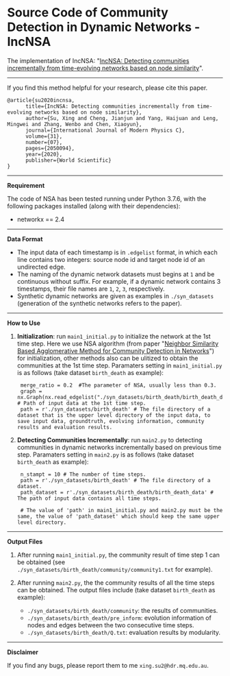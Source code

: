 # Source Code of Community Detection in Dynamic Networks - IncNSA #

The implementation of IncNSA: "[IncNSA: Detecting communities incrementally from time-evolving networks based on node similarity](https://www.worldscientific.com/doi/10.1142/S0129183120500941)".

***

If you find this method helpful for your research, please cite this paper.

    @article{su2020incnsa,  
          title={IncNSA: Detecting communities incrementally from time-evolving networks based on node similarity},  
          author={Su, Xing and Cheng, Jianjun and Yang, Haijuan and Leng, Mingwei and Zhang, Wenbo and Chen, Xiaoyun},  
          journal={International Journal of Modern Physics C},  
          volume={31},   
          number={07},  
          pages={2050094},  
          year={2020},  
          publisher={World Scientific}  
    } 

***

**Requirement**

The code of NSA has been tested running under Python 3.7.6, with the following packages installed (along with their dependencies):

- networkx == 2.4

***

**Data Format**

- The input data of each timestamp is in `.edgelist` format, in which each line contains two integers: source node id and target node id of an undirected edge. 
- The naming of the dynamic network datasets must begins at `1` and be continuous without suffix. For example, if a dynamic network contains 3 timestamps, their file names are `1`, `2`, `3`, respectively. 
- Synthetic dynamic networks are given as examples in `./syn_datasets` (generation of the synthetic networks refers to the paper). 

***

**How to Use**

1. **Initialization**: run `main1_initial.py` to initialize the network at the 1st time step. Here we use NSA algorithm (from paper "[Neighbor Similarity Based Agglomerative Method for Community Detection in Networks](https://www.hindawi.com/journals/complexity/2019/8292485/)") for initialization, other methods also can be ulitized to obtain the communities at the 1st time step. Paramaters setting in `main1_initial.py` is as follows (take dataset `birth_death` as example): 
 
        merge_ratio = 0.2  #The parameter of NSA, usually less than 0.3.  
        graph = nx.Graph(nx.read_edgelist("./syn_datasets/birth_death/birth_death_data/1")) # Path of input data at the 1st time step.  
        path = r'./syn_datasets/birth_death' # The file directory of a dataset that is the upper level directory of the input data, to save input data, groundtruth, evolving information, community results and evaluation results.   
        
2. **Detecting Communities Incrementally**: run `main2.py` to detecting communities in dynamic networks incrementally based on previous time step. Paramaters setting in `main2.py` is as follows (take dataset `birth_death` as example): 

        n_stampt = 10 # The number of time steps. 
        path = r'./syn_datasets/birth_death' # The file directory of a dataset. 
        path_dataset = r'./syn_datasets/birth_death/birth_death_data' # The path of input data contains all time steps.  
        
        # The value of 'path' in main1_initial.py and main2.py must be the same, the value of 'path_dataset' which should keep the same upper level directory. 

***

**Output Files**
1. After running `main1_initial.py`, the community result of time step 1 can be obtained (see `./syn_datasets/birth_death/community/community1.txt` for example). 

2. After running `main2.py`, the the community results of all the time steps can be obtained. The output files include (take dataset `birth_death` as example):
    - `./syn_datasets/birth_death/community`: the results of communities. 
    - `./syn_datasets/birth_death/pre_inform`: evolution information of nodes and edges between the two consecutive time steps. 
    - `./syn_datasets/birth_death/Q.txt`: evaluation results by modularity.  

***

**Disclaimer**

If you find any bugs, please report them to me `xing.su2@hdr.mq.edu.au`.
